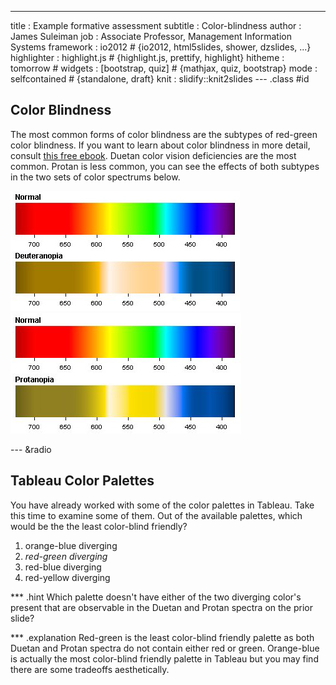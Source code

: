 ---
title       : Example formative assessment
subtitle    : Color-blindness
author      : James Suleiman
job         : Associate Professor, Management Information Systems
framework   : io2012        # {io2012, html5slides, shower, dzslides, ...}
highlighter : highlight.js  # {highlight.js, prettify, highlight}
hitheme     : tomorrow      # 
widgets     : [bootstrap, quiz]            # {mathjax, quiz, bootstrap}
mode        : selfcontained # {standalone, draft}
knit        : slidify::knit2slides
--- .class #id 

## Color Blindness

The most common forms of color blindness are the subtypes of red-green color blindness. If you want to learn about color blindness in more detail, consult [this free ebook](http://www.color-blindness.com/color-blind-essentials/). Duetan color vision deficiencies are the most common. Protan is less common, you can see the effects of both subtypes in the two sets of color spectrums below.

![Deuteranopia](./assets/img/deuteranopia-color-spectrum.jpg)
![Protanopia](./assets/img/Protanopia-Color-Spectrum.jpg)

--- &radio

## Tableau Color Palettes

You have already worked with some of the color palettes in Tableau. Take this time to examine some of them. Out of the available palettes, which would be the the least color-blind friendly?

1. orange-blue diverging
2. _red-green diverging_
3. red-blue diverging
4. red-yellow diverging

*** .hint
Which palette doesn't have either of the two diverging color's present that are observable in the Duetan and Protan spectra on the prior slide?

*** .explanation
Red-green is the least color-blind friendly palette as both Duetan and Protan spectra do not contain either red or green. Orange-blue is actually the most color-blind friendly palette in Tableau but you may find there are some tradeoffs aesthetically.

